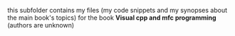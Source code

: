 this subfolder contains my files 
(my code snippets and my synopses about the main book's topics)
for the book  **Visual cpp and mfc programming** (authors are unknown)
